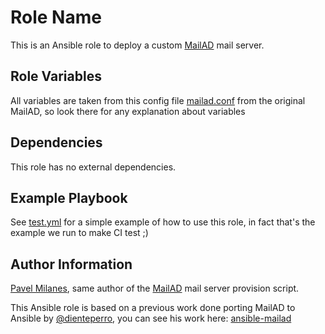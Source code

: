 Role Name
=========

This is an Ansible role to deploy a custom [MailAD](https://github.com/stdevPavelmc/mailad) mail server.


Role Variables
--------------

All variables are taken from this config file [mailad.conf](https://github.com/stdevPavelmc/mailad/blob/master/mailad.conf) from the original MailAD, so look there for any explanation about variables

Dependencies
------------

This role has no external dependencies.

Example Playbook
----------------

See [test.yml](./tests/test.yml) for a simple example of how to use this role, in fact that's the example we run to make CI test ;)


Author Information
------------------

[Pavel Milanes](https://github.com/stdevPavelmc), same author of the [MailAD](https://github.com/stdevPavelmc/mailad) mail server provision script.

This Ansible role is based on a previous work done porting MailAD to Ansible by [@dienteperro](https://github.com/dienteperro), you can see his work here: [ansible-mailad](https://github.com/dienteperro/mailad-ansible)
